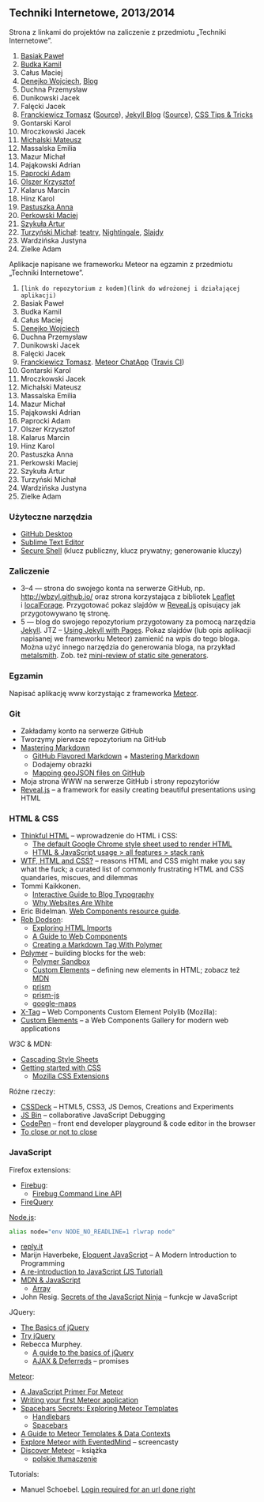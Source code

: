## Techniki Internetowe, 2013/2014

Strona z linkami do projektów na zaliczenie z przedmiotu „Techniki Internetowe”.

1. [Basiak Paweł](http://pbasiak.github.io)
1. [Budka Kamil][g]
1. Całus Maciej
1. [Denejko Wojciech][b], [Blog](http://wdenejko.github.io/2014/03/22/slides---slajdy-meteor-jekyll/)
1. Duchna Przemysław
1. Dunikowski Jacek
1. Falęcki Jacek
1. [Franckiewicz Tomasz][d] ([Source](https://github.com/tfranckiewicz/tfranckiewicz.github.io)), [Jekyll Blog](http://tomasz.fr/blog/) ([Source](https://github.com/tfranckiewicz/blog/tree/gh-pages)), [CSS Tips & Tricks](http://slid.es/tomaszfranckiewicz/css)
1. Gontarski Karol
1. Mroczkowski Jacek
1. [Michalski Mateusz][c]
1. Massalska Emilia
1. Mazur Michał
1. Pająkowski Adrian
1. [Paprocki Adam](http://paprot.github.io/)
1. [Olszer Krzysztof][e]
1. Kalarus Marcin
1. Hinz Karol
1. [Pastuszka Anna][a]
1. [Perkowski Maciej](http://mperkowski.github.io/tabelki-1/)
1. [Szykuła Artur](http://aszykula.github.io/)
1. [Turzyński Michał](http://michalt.pl):  [teatry](http://ti.michalt.pl/mapy/), [Nightingale](http://ti.michalt.pl/nightingale/), [Slajdy](http://ti.michalt.pl/slajdy/)
1. Wardzińska Justyna
1. Zielke Adam

[b]:http://wdenejko.github.com

Aplikacje napisane we frameworku Meteor na egzamin z przedmiotu „Techniki Internetowe”.

1. `[link do repozytorium z kodem](link do wdrożonej i działającej aplikacji)`
1. Basiak Paweł
1. Budka Kamil
1. Całus Maciej
1. [Denejko Wojciech][mb]
1. Duchna Przemysław
1. Dunikowski Jacek
1. Falęcki Jacek
1. [Franckiewicz Tomasz](https://github.com/tfranckiewicz/ChatApp). [Meteor ChatApp](http://tfranckiewicz.meteor.com) ([Travis CI](https://travis-ci.org/tfranckiewicz/ChatApp))
1. Gontarski Karol
1. Mroczkowski Jacek
1. Michalski Mateusz
1. Massalska Emilia
1. Mazur Michał
1. Pająkowski Adrian
1. Paprocki Adam
1. Olszer Krzysztof
1. Kalarus Marcin
1. Hinz Karol
1. Pastuszka Anna
1. Perkowski Maciej
1. Szykuła Artur
1. Turzyński Michał
1. Wardzińska Justyna
1. Zielke Adam

[mb]:http://kalendarz.meteor.com/

### Użyteczne narzędzia

- [GitHub Desktop](http://windows.github.com/)
- [Sublime Text Editor](http://www.sublimetext.com/)
- [Secure Shell](http://en.wikipedia.org/wiki/Secure_Shell)
  (klucz publiczny, klucz prywatny; generowanie kluczy)


### Zaliczenie

* 3–4 — strona do swojego konta na serwerze GitHub, np.
  http://wbzyl.github.io/
  oraz strona korzystająca z bibliotek [Leaflet](http://leafletjs.com/)
  i [localForage](https://github.com/mozilla/localForage).
  Przygotować pokaz slajdów w [Reveal.js](http://lab.hakim.se/reveal-js/)
  opisujący jak przygotowywano tę stronę.
* 5 — blog do swojego repozytorium przygotowany za pomocą narzędzia
  [Jekyll](http://jekyllrb.com/). JTZ –
  [Using Jekyll with Pages](https://help.github.com/articles/using-jekyll-with-pages).
  Pokaz slajdów (lub opis aplikacji napisanej we frameworku Meteor)
  zamienić na wpis do tego bloga.<br>
  Można użyć innego narzędzia do generowania bloga, na przykład
  [metalsmith](https://github.com/segmentio/metalsmith).
  Zob. też [mini-review of static site generators](https://github.com/skx/static-site-generators).


### Egzamin

Napisać aplikację www korzystając z frameworka [Meteor](https://www.meteor.com/).


### Git

- Zakładamy konto na serwerze GitHub
- Tworzymy pierwsze repozytorium na GitHub
- [Mastering Markdown](http://daringfireball.net/projects/markdown/syntax)
  - [GitHub Flavored Markdown](http://guides.github.com/overviews/mastering-markdown/) +
    [Mastering Markdown](http://guides.github.com/overviews/mastering-markdown/)
  - Dodajemy obrazki
  - [Mapping geoJSON files on GitHub](https://help.github.com/articles/mapping-geojson-files-on-github)
- Moja strona WWW na serwerze GitHub i strony repozytoriów
- [Reveal.js](https://github.com/hakimel/reveal.js) –
  a framework for easily creating beautiful presentations using HTML


### HTML & CSS

- [Thinkful HTML](https://github.com/h5c3j/thinkful-html) –
  wprowadzenie do HTML i CSS:
  - [The default Google Chrome style sheet used to render HTML](http://trac.webkit.org/browser/trunk/Source/WebCore/css/html.css?format=txt)
  - [HTML & JavaScript usage > all features > stack rank](http://www.chromestatus.com/metrics/feature/popularity)
- [WTF, HTML and CSS?](http://wtfhtmlcss.com/) –
  reasons HTML and CSS might make you say what the fuck;
  a curated list of commonly frustrating HTML and CSS quandaries, miscues, and dilemmas
- Tommi Kaikkonen.
  * [Interactive Guide to Blog Typography](http://www.kaikkonendesign.fi/typography/)
  * [Why Websites Are White](http://www.kaikkonendesign.fi/why-websites-are-white/)
- Eric Bidelman.
  [Web Components resource guide](https://gist.github.com/ebidel/6314025).
- [Rob Dodson](http://robdodson.me/blog/):
  * [Exploring HTML Imports](http://robdodson.me/blog/2013/08/20/exploring-html-imports/)
  * [A Guide to Web Components](http://css-tricks.com/modular-future-web-components/)
  * [Creating a Markdown Tag With Polymer](http://robdodson.me/blog/2013/10/02/creating-a-markdown-tag-with-polymer/)
- [Polymer](http://www.polymer-project.org/) – building blocks for the web:
  * [Polymer Sandbox](http://www.polymer-project.org/tools/sandbox/)
  * [Custom Elements](http://www.html5rocks.com/en/tutorials/webcomponents/customelements/) –
    defining new elements in HTML;
    zobacz też [MDN](https://developer.mozilla.org/en-US/Apps/Tools_and_frameworks/Custom_elements)
  * [prism](http://prismjs.com/)
  * [prism-js](https://github.com/addyosmani/prism-js)
  * [google-maps](https://github.com/eduardolundgren/google-maps-element)
- [X-Tag](http://www.x-tags.org/) – Web Components Custom Element Polylib (Mozilla):
- [Custom Elements](http://customelements.io/) –
  a Web Components Gallery for modern web applications

W3C & MDN:

- [Cascading Style Sheets](http://www.w3.org/Style/CSS/)
- [Getting started with CSS](https://developer.mozilla.org/en-US/docs/Web/Guide/CSS/Getting_started)
  - [Mozilla CSS Extensions](https://developer.mozilla.org/en-US/docs/Web/CSS/Reference/Mozilla_Extensions)

Różne rzeczy:

- [CSSDeck](http://cssdeck.com/) – HTML5, CSS3, JS Demos, Creations and Experiments
- [JS Bin](http://jsbin.com/) – collaborative JavaScript Debugging
- [CodePen](http://codepen.io/) – front end developer playground & code editor in the browser
- [To close or not to close](http://www.colorglare.com/2014/02/03/to-close-or-not-to-close.html)


### JavaScript

Firefox extensions:

- [Firebug](https://addons.mozilla.org/en-US/firefox/addon/firebug/):
  * [Firebug Command Line API](https://getfirebug.com/wiki/index.php/Command_Line_API)
- [FireQuery](http://firequery.binaryage.com/)

[Node.js](http://nodejs.org/):

```sh
alias node="env NODE_NO_READLINE=1 rlwrap node"
```

- [reply.it](http://repl.it/languages/JavaScript)
- Marijn Haverbeke, [Eloquent JavaScript](http://eloquentjavascript.net/) –
  A Modern Introduction to Programming
- [A re-introduction to JavaScript (JS Tutorial)](https://developer.mozilla.org/en-US/docs/Web/JavaScript/A_re-introduction_to_JavaScript)
- [MDN & JavaScript](https://developer.mozilla.org/en-US/docs/Web/JavaScript)
  * [Array](https://developer.mozilla.org/en-US/docs/Web/JavaScript/Reference/Global_Objects/Array)
- John Resig.
  [Secrets of the JavaScript Ninja](http://ejohn.org/apps/learn/) – funkcje w JavaScript

JQuery:

- [The Basics of jQuery](http://andreehansson.se/the-basics-of-jquery/)
- [Try jQuery](https://www.codeschool.com/courses/try-jquery)
- Rebecca Murphey.
  * [A guide to the basics of jQuery](http://jqfundamentals.com/)
  * [AJAX & Deferreds](http://jqfundamentals.com/chapter/ajax-deferreds) – promises

[Meteor](https://www.meteor.com/):

- [A JavaScript Primer For Meteor](https://www.discovermeteor.com/blog/javascript-for-meteor/)
- [Writing your first Meteor application](http://sebastiandahlgren.se/2013/07/17/tutorial-writing-your-first-metor-application/)
- [Spacebars Secrets: Exploring Meteor Templates](https://www.discovermeteor.com/blog/spacebars-secrets-exploring-meteor-new-templating-engine/)
  * [Handlebars](http://handlebarsjs.com/)
  * [Spacebars](https://github.com/meteor/meteor/blob/devel/packages/spacebars/README.md)
- [A Guide to Meteor Templates & Data Contexts](https://www.discovermeteor.com/blog/a-guide-to-meteor-templates-data-contexts/)
- [Explore Meteor with EventedMind](https://www.eventedmind.com/) – screencasty
- [Discover Meteor](http://book.discovermeteor.com/) – książka
  * [polskie tłumaczenie](http://pl.discovermeteor.com/)

Tutorials:

- Manuel Schoebel.
  [Login required for an url done right](http://www.manuel-schoebel.com/blog/login-required-for-an-url-done-right)


[a]:http://apastuszka.github.io/wizytowka
[c]:http://matismatis93.github.io/techint
[d]:http://tomasz.fr
[e]:http://kolszer.github.io
[g]:http://kbudka.github.io/Zadania_TI
